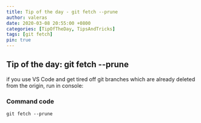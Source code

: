```yaml
---
title: Tip of the day - git fetch --prune
author: valeras
date: 2020-03-08 20:55:00 +0800
categories: [TipOfTheDay, TipsAndTricks]
tags: [git fetch]
pin: true
---
```


## Tip of the day: git fetch --prune

if you use VS Code and get tired off git branches which are already deleted from the origin, run in console:

### Command code

```command
git fetch --prune
```
